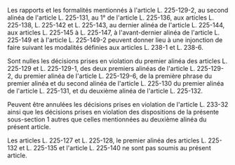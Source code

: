 Les rapports et les formalités mentionnés à l'article L. 225-129-2, au second alinéa de l'article L. 225-131, au 1° de l'article L. 225-136, aux articles L. 225-138, L. 225-142 et L. 225-143, au dernier alinéa de l'article L. 225-144, aux articles L. 225-145 à L. 225-147, à l'avant-dernier alinéa de l'article L. 225-149 et à l'article L. 225-149-2 peuvent donner lieu à une injonction de faire suivant les modalités définies aux articles L. 238-1 et L. 238-6.



Sont nulles les décisions prises en violation du premier alinéa des articles L. 225-129 et L. 225-129-1, des deux premiers alinéas de l'article L. 225-129-2, du premier alinéa de l'article L. 225-129-6, de la première phrase du premier alinéa et du second alinéa de l'article L. 225-130 du premier alinéa de l'article L. 225-131, et du deuxième alinéa de l'article L. 225-132. 


Peuvent être annulées les décisions prises en violation de l'article L. 233-32 ainsi que les décisions prises en violation des dispositions de la présente sous-section 1 autres que celles mentionnées au deuxième alinéa du présent article. 


Les articles L. 225-127 et L. 225-128, le premier alinéa des articles L. 225-132 et L. 225-135 et l'article L. 225-140 ne sont pas soumis au présent article.


  
